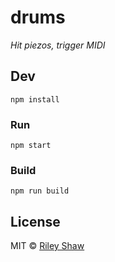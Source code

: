 # drums

_Hit piezos, trigger MIDI_


## Dev

```
npm install
```

### Run

```
npm start
```

### Build

```
npm run build
```

## License

MIT © [Riley Shaw](http://rileyjshaw.com)
